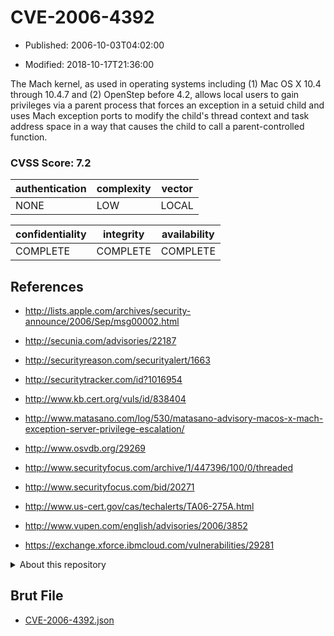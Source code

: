 # CVE-2006-4392

- Published: 2006-10-03T04:02:00

- Modified: 2018-10-17T21:36:00

The Mach kernel, as used in operating systems including (1) Mac OS X 10.4 through 10.4.7 and (2) OpenStep before 4.2, allows local users to gain privileges via a parent process that forces an exception in a setuid child and uses Mach exception ports to modify the child's thread context and task address space in a way that causes the child to call a parent-controlled function.

### CVSS Score: **7.2**

| authentication | complexity | vector |
| --- | --- | --- |
| NONE | LOW | LOCAL |

| confidentiality | integrity | availability |
| --- | --- | --- |
| COMPLETE | COMPLETE | COMPLETE |

## References

* http://lists.apple.com/archives/security-announce/2006/Sep/msg00002.html

* http://secunia.com/advisories/22187

* http://securityreason.com/securityalert/1663

* http://securitytracker.com/id?1016954

* http://www.kb.cert.org/vuls/id/838404

* http://www.matasano.com/log/530/matasano-advisory-macos-x-mach-exception-server-privilege-escalation/

* http://www.osvdb.org/29269

* http://www.securityfocus.com/archive/1/447396/100/0/threaded

* http://www.securityfocus.com/bid/20271

* http://www.us-cert.gov/cas/techalerts/TA06-275A.html

* http://www.vupen.com/english/advisories/2006/3852

* https://exchange.xforce.ibmcloud.com/vulnerabilities/29281

<details>
<summary>About this repository</summary> 

  This repository is part of the project [Live Hack CVE](https://github.com/Live-Hack-CVE). Main website can be found [www.live-hack.org](https://www.live-hack.org) 
  
  Made by [Sn0wAlice](https://github.com/Sn0wAlice) for the people that care about security and need to have a feed of the latest CVEs. Hope you enjoy it, don't forget to star the repo and follow me on [Twitter](https://twitter.com/Sn0wAlice) and [Github](https://github.com/Sn0wAlice). And that is my [personnal website](https://www.alice-snow.me/)

  - [Home Page](https://github.com/Live-Hack-CVE)
  - [Framework](https://github.com/Live-Hack-CVE/cve-framework)
  - [CVE database](https://github.com/Live-Hack-CVE/full_database)
  - [Changelog](https://github.com/Live-Hack-CVE/Changelog)
</details>

## Brut File

* [CVE-2006-4392.json](https://raw.githubusercontent.com/Live-Hack-CVE/full_database/main/cves/2006/CVE-2006-4392.json)


